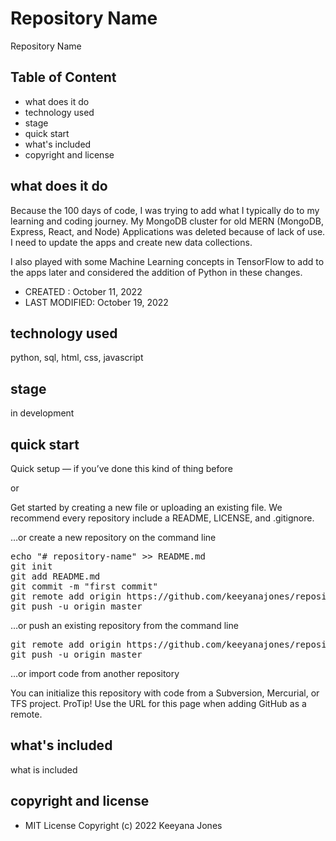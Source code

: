 # Repository Name
Repository Name

## Table of Content
- what does it do
- technology used
- stage
- quick start
- what's included
- copyright and license

## what does it do
Because the 100 days of code, I was trying to add what I typically do to my learning and coding journey.  My MongoDB cluster for old MERN (MongoDB, Express, React, and Node) Applications was deleted because of lack of use.  I need to update the apps and create new data collections.  

I also played with some Machine Learning concepts in TensorFlow to add to the apps later and considered the addition of Python in these changes.   

- CREATED : October 11, 2022 
- LAST MODIFIED: October 19, 2022

## technology used
python, sql, html, css, javascript

## stage
in development

## quick start
Quick setup — if you’ve done this kind of thing before

or

Get started by creating a new file or uploading an existing file. We recommend every repository include a README, LICENSE, and .gitignore.

…or create a new repository on the command line

<pre>
echo "# repository-name" >> README.md
git init
git add README.md
git commit -m "first commit"
git remote add origin https://github.com/keeyanajones/repository-name.git
git push -u origin master
</pre>                

…or push an existing repository from the command line

<pre>
git remote add origin https://github.com/keeyanajones/repository-name.git
git push -u origin master
</pre>

…or import code from another repository

You can initialize this repository with code from a Subversion, Mercurial, or TFS project.
ProTip! Use the URL for this page when adding GitHub as a remote.

## what's included
what is included

## copyright and license
 - MIT License Copyright (c) 2022 Keeyana Jones
